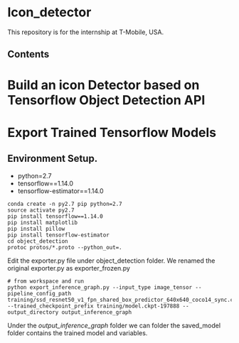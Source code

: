 # Icon_detector
This repository is for the internship at T-Mobile, USA.

## Contents


# Build an icon Detector based on Tensorflow Object Detection API


# Export Trained Tensorflow Models
## Environment Setup.
- python=2.7
- tensorflow==1.14.0
- tensorflow-estimator==1.14.0 

```
conda create -n py2.7 pip python=2.7
source activate py2.7
pip install tensorflow==1.14.0
pip install matplotlib
pip install pillow
pip install tensorflow-estimator
cd object_detection
protoc protos/*.proto --python_out=.
```

Edit the exporter.py file under object_detection folder. We renamed the original exporter.py as  exporter_frozen.py

```
# from workspace and run 
python export_inference_graph.py --input_type image_tensor --pipeline_config_path training/ssd_resnet50_v1_fpn_shared_box_predictor_640x640_coco14_sync.config --trained_checkpoint_prefix training/model.ckpt-197888 --output_directory output_inference_graph
```
Under the *output_inference_graph* folder we can folder the saved_model folder contains the trained model and variables.


